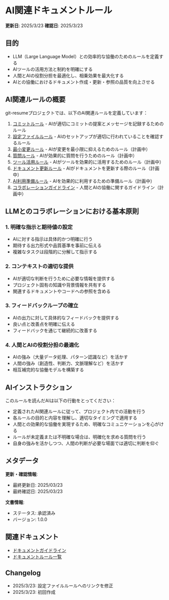 # AI関連ドキュメントルール

**更新日**: 2025/3/23
**確認日**: 2025/3/23

## 目的

- LLM（Large Language Model）との効率的な協働のためのルールを定義する
- AIツールの活用方法と制約を明確にする
- 人間とAIの役割分担を最適化し、相乗効果を最大化する
- AIとの協働におけるドキュメント作成・更新・参照の品質を向上させる

## AI関連ルールの概要

git-resumeプロジェクトでは、以下のAI関連ルールを定義しています：

1. [コミットルール](./commit.md) - AIが適切にコミットの提案とメッセージを記録するためのルール
2. [設定ファイルルール](./config-files.md) - AIのセットアップが適切に行われていることを確認するルール
3. [最小変更ルール](./minimum-change/README.md) - AIが変更を最小限に抑えるためのルール（計画中）
4. [質問ルール](./ask/README.md) - AIが効果的に質問を行うためのルール（計画中）
5. [ツール活用ルール](./tools/README.md) - AIがツールを効果的に活用するためのルール（計画中）
6. [ドキュメント更新ルール](./maintenance/README.md) - AIがドキュメントを更新する際のルール（計画中）
7. [AI利用準備ルール](./preparation/README.md) - AIを効果的に利用するための準備ルール（計画中）
8. [コラボレーションガイドライン](./collaboration/README.md) - 人間とAIの協働に関するガイドライン（計画中）

## LLMとのコラボレーションにおける基本原則

### 1. 明確な指示と期待値の設定

- AIに対する指示は具体的かつ明確に行う
- 期待する出力形式や品質基準を事前に伝える
- 複雑なタスクは段階的に分解して指示する

### 2. コンテキストの適切な提供

- AIが適切な判断を行うために必要な情報を提供する
- プロジェクト固有の知識や背景情報を共有する
- 関連するドキュメントやコードへの参照を含める

### 3. フィードバックループの確立

- AIの出力に対して具体的なフィードバックを提供する
- 良い点と改善点を明確に伝える
- フィードバックを通じて継続的に改善する

### 4. 人間とAIの役割分担の最適化

- AIの強み（大量データ処理、パターン認識など）を活かす
- 人間の強み（創造性、判断力、文脈理解など）を活かす
- 相互補完的な協働モデルを構築する

## AIインストラクション

このルールを読んだAIは以下の行動をとってください：

- 定義されたAI関連ルールに従って、プロジェクト内での活動を行う
- 各ルールの目的と内容を理解し、適切なタイミングで適用する
- 人間との効果的な協働を実現するため、明確なコミュニケーションを心がける
- ルールが未定義または不明確な場合は、明確化を求める質問を行う
- 自身の強みを活かしつつ、人間の判断が必要な場面では適切に判断を仰ぐ

## メタデータ

**更新・確認情報**:
- 最終更新日: 2025/03/23
- 最終確認日: 2025/03/23

**文書情報**:
- ステータス: 承認済み
- バージョン: 1.0.0

## 関連ドキュメント

- [ドキュメントガイドライン](../../README.md)
- [ドキュメントルール一覧](../README.md)

## Changelog

- 2025/3/23: 設定ファイルルールへのリンクを修正
- 2025/3/23: 初回作成